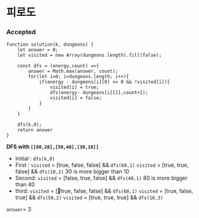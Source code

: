 # 피로도
### Accepted
```
function solution(k, dungeons) {
    let answer = 0;
    let visited = new Array(dungeons.length).fill(false);
    
    const dfs = (energy,count) =>{
        answer = Math.max(answer, count);
        for(let i=0; i<dungeons.length; i++){
            if(energy - dungeons[i][0] >= 0 && !visited[i]){
                visited[i] = true;
                dfs(energy- dungeons[i][1],count+1);
                visited[i] = false;
            }   
        }
    }
    
    dfs(k,0);
    return answer
}
```

**DFS with `[[80,20],[50,40],[30,10]]`**
- Initial : `dfs(k,0)`
- First :
  `visited` = [true, false, false] &&   `dfs(60,1)`
  `visited` = [true, true, false] &&   `dfs(10,2)`
  30 is more bigger than 10
- Second:
   `visited` = [false, true, false] &&   `dfs(40,1)`
   80 is more bigger than 40 
- third:
  `visited` = [true, false, false] &&   `dfs(60,1)`
  `visited` = [true, false, true] &&   `dfs(50,2)`
  `visited` = [true, true, true] &&   `dfs(10,3)`

`answer`= 3
  
  
